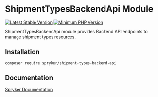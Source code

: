 # ShipmentTypesBackendApi Module
[![Latest Stable Version](https://poser.pugx.org/spryker/shipment-types-backend-api/v/stable.svg)](https://packagist.org/packages/spryker/shipment-types-backend-api)
[![Minimum PHP Version](https://img.shields.io/badge/php-%3E%3D%208.3-8892BF.svg)](https://php.net/)

ShipmentTypesBackendApi module provides Backend API endpoints to manage shipment types resources.

## Installation

```
composer require spryker/shipment-types-backend-api
```

## Documentation

[Spryker Documentation](https://docs.spryker.com)
